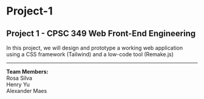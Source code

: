 # Project-1
<h2>Project 1 - CPSC 349 Web Front-End Engineering</h2>
In this project, we will design and prototype a working web application using a CSS framework
(Tailwind) and a low-code tool (Remake.js)
<hr>
<b>Team Members:</b>
<br>
Rosa Silva
<br>
Henry Yu
<br>
Alexander Maes


